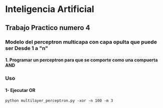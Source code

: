 # Inteligencia Artificial

## Trabajo Practico numero 4

### Modelo del perceptron multicapa con capa opulta que puede ser Desde 1 a "n"
#### 1. Programar un perceptron para que se comporte como una compuerta AND

### Uso

#### 1- Ejecutar OR
```
python multilayer_perceptron.py -xor -n 100 -m 3
```
